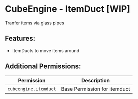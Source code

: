 # CubeEngine - ItemDuct [WIP]
Tranfer items via glass pipes

## Features:
 - ItemDucts to move items around

## Additional Permissions:

| Permission | Description |
| --- | --- |
| `cubeengine.itemduct` | Base Permission for itemduct |
